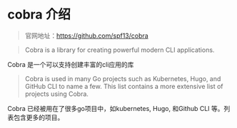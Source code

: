 # cobra 介绍
> 官网地址：https://github.com/spf13/cobra

> Cobra is a library for creating powerful modern CLI applications.

Cobra 是一个可以支持创建丰富的cli应用的库

>Cobra is used in many Go projects such as Kubernetes, Hugo, and GitHub CLI to name a few. This list contains a more extensive list of projects using Cobra.

Cobra 已经被用在了很多go项目中，如kubernetes, Hugo, 和Github CLI 等。列表包含更多的项目。